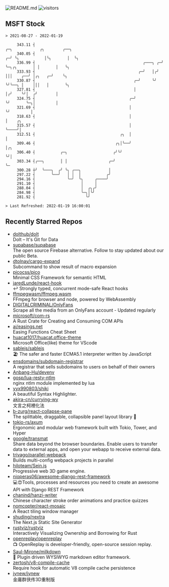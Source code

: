 ![README.md](https://github.com/Gerhut/Gerhut/workflows/README.md/badge.svg)
![visitors](https://visitors.vercel.app/Gerhut/Gerhut?token=8cf69d1f6813d272ef062726b6070c9be4ff72038cfe5a7ded7384a8da65d866)

## MSFT Stock

```
> 2021-08-27 - 2022-01-19

     343.11 ┤                                                         ╭─╮            ╭╮        ╭──╮              
     340.05 ┤                                                       ╭─╯ ╰╮           │╰╮       │  ╰╮             
     336.99 ┤                                               ╭───╮ ╭─╯    ╰─╮╭╮       │ │       │   ╰╮            
     333.93 ┤                                             ╭─╯   │╭╯        │││    ╭──╯ │╭╮   ╭─╯    ╰╮           
     330.87 ┤                                           ╭─╯     ╰╯         ╰╯╰──╮ │    │││   │       ╰╮          
     327.81 ┤                                           │                       │╭╯    ╰╯│  ╭╯        │          
     324.75 ┤                                         ╭─╯                       ╰╯       ╰─╮│         │          
     321.69 ┤                                         │                                    ╰╯         │          
     318.63 ┤                                         │                                               │    ╭╮    
     315.57 ┤                                         │                                               ╰────╯│    
     312.51 ┤                                     ╭╮  │                                                     │    
     309.46 ┤                                   ╭╮│╰──╯                                                     │╭╮  
     306.40 ┤           ╭─╮                    ╭╯╰╯                                                         ╰╯│  
     303.34 ┤╭──╮       │ │                  ╭─╯                                                              ╰─ 
     300.28 ┼╯  ╰───╮  ╭╯ ╰╮ ╭──╮            │                                                                   
     297.22 ┤       ╰──╯   │ │  │           ╭╯                                                                   
     294.16 ┤              ╰─╯  ╰╮     ╭────╯                                                                    
     291.10 ┤                    │     │                                                                         
     288.04 ┤                    │  ╭╮╭╯                                                                         
     284.98 ┤                    ╰─╮│╰╯                                                                          
     281.92 ┤                      ╰╯                                                                            

> Last Refreshed: 2022-01-19 16:00:01
```

## Recently Starred Repos

- [dolthub/dolt](https://github.com/dolthub/dolt)  
  Dolt – It's Git for Data
- [supabase/supabase](https://github.com/supabase/supabase)  
  The open source Firebase alternative. Follow to stay updated about our public Beta.
- [dtolnay/cargo-expand](https://github.com/dtolnay/cargo-expand)  
  Subcommand to show result of macro expansion
- [picocss/pico](https://github.com/picocss/pico)  
  Minimal CSS Framework for semantic HTML
- [jaredLunde/react-hook](https://github.com/jaredLunde/react-hook)  
  ↩ Strongly typed, concurrent mode-safe React hooks
- [ffmpegwasm/ffmpeg.wasm](https://github.com/ffmpegwasm/ffmpeg.wasm)  
  FFmpeg for browser and node, powered by WebAssembly
- [DIGITALCRIMINAL/OnlyFans](https://github.com/DIGITALCRIMINAL/OnlyFans)  
  Scrape all the media from an OnlyFans account - Updated regularly
- [microsoft/com-rs](https://github.com/microsoft/com-rs)  
  A Rust Crate for Creating and Consuming COM APIs
- [ai/easings.net](https://github.com/ai/easings.net)  
  Easing Functions Cheat Sheet
- [huacat1017/huacat.office-theme](https://github.com/huacat1017/huacat.office-theme)  
  Microsoft Office(like) theme for VScode
- [sablejs/sablejs](https://github.com/sablejs/sablejs)  
  🏖️ The safer and faster ECMA5.1 interpreter written by JavaScript
- [ensdomains/subdomain-registrar](https://github.com/ensdomains/subdomain-registrar)  
  A registrar that sells subdomains to users on behalf of their owners
- [Anbang-Hu/devenv](https://github.com/Anbang-Hu/devenv)  
- [gosp/lua-resty-ntlm](https://github.com/gosp/lua-resty-ntlm)  
  nginx ntlm module implemented by lua
- [yyx990803/shiki](https://github.com/yyx990803/shiki)  
  A beautiful Syntax Highlighter.
- [akira-cn/currying-wy](https://github.com/akira-cn/currying-wy)  
  文言之柯裡化法
- [b-zurg/react-collapse-pane](https://github.com/b-zurg/react-collapse-pane)  
  The splittable, draggable, collapsible panel layout library 🎉
- [tokio-rs/axum](https://github.com/tokio-rs/axum)  
  Ergonomic and modular web framework built with Tokio, Tower, and Hyper
- [google/transmat](https://github.com/google/transmat)  
  Share data beyond the browser boundaries. Enable users to transfer data to external apps, and open your webapp to receive external data.
- [trivago/parallel-webpack](https://github.com/trivago/parallel-webpack)  
  Builds multi-config webpack projects in parallel
- [hiloteam/Sein.js](https://github.com/hiloteam/Sein.js)  
  Progressive web 3D game engine.
- [nioperas06/awesome-django-rest-framework](https://github.com/nioperas06/awesome-django-rest-framework)  
   💻😍Tools, processes and resources you need to create an awesome API with Django REST Framework
- [chanind/hanzi-writer](https://github.com/chanind/hanzi-writer)  
  Chinese character stroke order animations and practice quizzes
- [nomcopter/react-mosaic](https://github.com/nomcopter/react-mosaic)  
  A React tiling window manager
- [shuding/nextra](https://github.com/shuding/nextra)  
  The Next.js Static Site Generator
- [rustviz/rustviz](https://github.com/rustviz/rustviz)  
  Interactively Visualizing Ownership and Borrowing for Rust
- [openreplay/openreplay](https://github.com/openreplay/openreplay)  
  :tv: OpenReplay is developer-friendly, open-source session replay.
- [Saul-Mirone/milkdown](https://github.com/Saul-Mirone/milkdown)  
  🍼 Plugin driven WYSIWYG  markdown editor framework.
- [zertosh/v8-compile-cache](https://github.com/zertosh/v8-compile-cache)  
  Require hook for automatic V8 compile cache persistence
- [jynew/jynew](https://github.com/jynew/jynew)  
  金庸群侠传3D重制版
